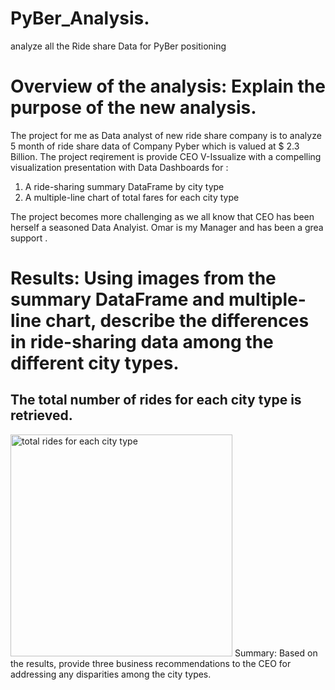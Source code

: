 # PyBer_Analysis.
analyze all the Ride share Data for PyBer positioning 

# Overview of the analysis: Explain the purpose of the new analysis.

The project for me as Data analyst of new ride share company is to analyze 5 month of ride share data of Company Pyber which is valued at $ 2.3 Billion. The project reqirement is provide CEO V-Issualize with a compelling visualization presentation with Data Dashboards for :

1. A ride-sharing summary DataFrame by city type
2. A multiple-line chart of total fares for each city type

The project becomes more challenging as we all know that CEO has been herself a seasoned Data Analyist. 
Omar is my Manager and has been a grea support .



# Results: Using images from the summary DataFrame and multiple-line chart, describe the differences in ride-sharing data among the different city types.

## The total number of rides for each city type is retrieved. 

<img width="355" alt="total rides for each city type" src="https://user-images.githubusercontent.com/75267605/106387150-65e29080-63a6-11eb-893c-5f1413e66a6e.png">
Summary: Based on the results, provide three business recommendations to the CEO for addressing any disparities among the city types.
